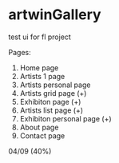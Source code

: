 artwinGallery
=============

test ui for fl project

Pages:
01. Home page
02. Artists 1 page
03. Artists personal page
04. Artists grid page        (+)
05. Exhibiton page           (+)
06. Artists list page        (+)
07. Exhibiton  personal page (+)
08. About page
09. Contact page

04/09 (40%)
